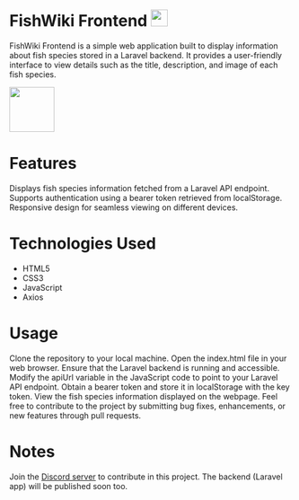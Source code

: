 # FishWiki Frontend <img src="https://static-00.iconduck.com/assets.00/fish-icon-1982x2048-xxayvvtg.png" width="30px">
FishWiki Frontend is a simple web application built to display information about fish species stored in a Laravel backend. It provides a user-friendly interface to view details such as the title, description, and image of each fish species.

<img src="https://media.discordapp.net/attachments/1239294847874240622/1239294937430753320/LinkedIn_cover_-_2.png?ex=664266da&is=6641155a&hm=94745157c2d6885f218c0dc6bbdb57d0bfa4416536aed2433c489e162ec11752&=&format=webp&quality=lossless&width=1440&height=482" rel="banner" height="80px">

# Features
Displays fish species information fetched from a Laravel API endpoint.
Supports authentication using a bearer token retrieved from localStorage.
Responsive design for seamless viewing on different devices.

# Technologies Used
  <ul> <li>HTML5</li>
    <li>CSS3</li>
    <li>JavaScript</li>
    <li>Axios</li>
  </ul>

# Usage
Clone the repository to your local machine.
Open the index.html file in your web browser.
Ensure that the Laravel backend is running and accessible.
Modify the apiUrl variable in the JavaScript code to point to your Laravel API endpoint.
Obtain a bearer token and store it in localStorage with the key token.
View the fish species information displayed on the webpage.
Feel free to contribute to the project by submitting bug fixes, enhancements, or new features through pull requests.

# Notes
Join the [Discord server](https://discord.gg/ddFTAvBF8k) to contribute in this project.
The backend (Laravel app) will be published soon too.
